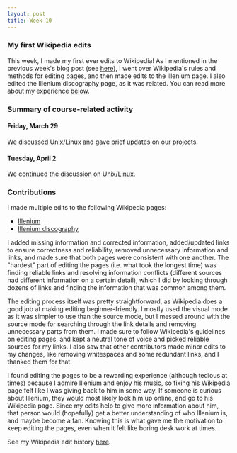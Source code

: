 ```yaml
---
layout: post
title: Week 10
---
```


### My first Wikipedia edits

This week, I made my first ever edits to Wikipedia! As I mentioned in the previous week's blog post
(see [here](https://hunter-college-ossd-spr19.github.io/HasanAbdullah31-weekly/week09/)), I went over
Wikipedia's rules and methods for editing pages, and then made edits to the Illenium page. I also edited
the Illenium discography page, as it was related. You can read more about my experience <a href="#contributions">below</a>.

### Summary of course-related activity

#### Friday, March 29

We discussed Unix/Linux and gave brief updates on our projects.

#### Tuesday, April 2

We continued the discussion on Unix/Linux.

### Contributions<span id="contributions"></span>

I made multiple edits to the following Wikipedia pages:
- [Illenium](https://en.wikipedia.org/wiki/Illenium)
- [Illenium discography](https://en.wikipedia.org/wiki/Illenium_discography)

I added missing information and corrected information, added/updated links to ensure correctness and reliability,
removed unnecessary information and links, and made sure that both pages were consistent with one another. The "hardest"
part of editing the pages (i.e. what took the longest time) was finding reliable links and resolving information conflicts
(different sources had different information on a certain detail), which I did by looking through dozens of links and finding
the information that was common among them.

The editing process itself was pretty straightforward, as Wikipedia does a good job at making editing beginner-friendly.
I mostly used the visual mode as it was simpler to use than the source mode, but I messed around with the source mode for
searching through the link details and removing unnecessary parts from them. I made sure to follow Wikipedia's guidelines
on editing pages, and kept a neutral tone of voice and picked reliable sources for my links. I also saw that other contributors
made minor edits to my changes, like removing whitespaces and some redundant links, and I thanked them for that.

I found editing the pages to be a rewarding experience (although tedious at times) because I admire Illenium and enjoy his music,
so fixing his Wikipedia page felt like I was giving back to him in some way. If someone is curious about Illenium, they would most
likely look him up online, and go to his Wikipedia page. Since my edits help to give more information about him, that person would
(hopefully) get a better understanding of who Illenium is, and maybe become a fan. Knowing this is what gave me the motivation to
keep editing the pages, even when it felt like boring desk work at times.

See my Wikipedia edit history [here](https://en.wikipedia.org/wiki/Special:Contributions/HasanAbdullah31).
